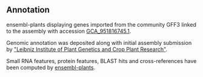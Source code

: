 **Annotation**
----------

ensembl-plants displaying genes imported from the community GFF3 linked to the assembly with accession [GCA\_951816745.1](http://www.ebi.ac.uk/ena/data/view/GCA_951816745.1).

Genomic annotation was deposited along with initial assembly submission by ["Leibniz Institute of Plant Genetics and Crop Plant Research"](https://www.ipk-gatersleben.de/en/).

Small RNA features, protein features, BLAST hits and cross-references have been
computed by [ensembl-plants](https://plants.ensembl.org/info/genome/annotation/index.html).
